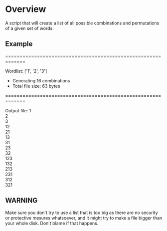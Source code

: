 <h1>Overview</h1>
A script that will create a list of all possible combinations and permutations of a given set of words.

<h2>Example</h2>
=============================================================

Wordlist: ['1', '2', '3']

* Generating 16 combinations
* Total file size: 63 bytes

=============================================================

Output file: 
1  
2  
3  
12  
21  
13  
31  
23  
32  
123  
132  
213  
231  
312  
321  

<h2>WARNING</h2>
Make sure you don't try to use a list that is too big as there are no security or protective mesures whatsoever, and it might try to make a file bigger 
than your whole disk. Don't blame if that happens.
